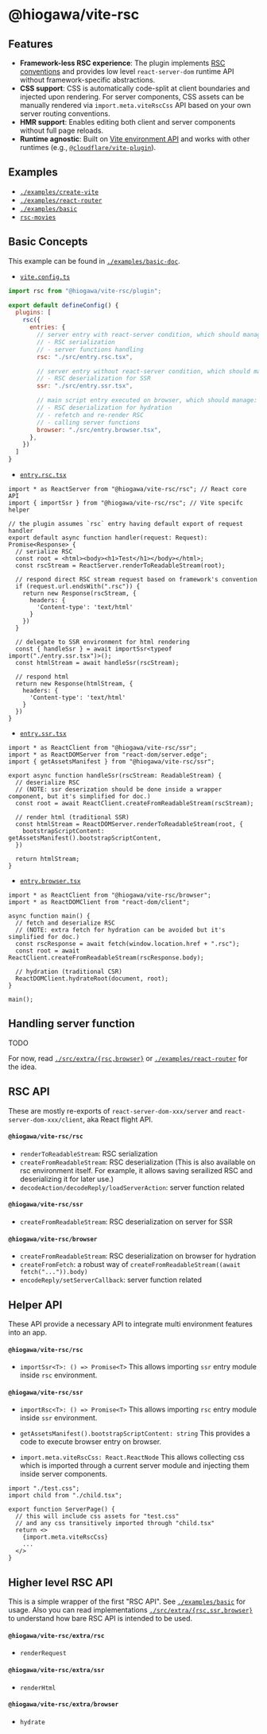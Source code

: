 # @hiogawa/vite-rsc

## Features

- **Framework-less RSC experience**: The plugin implements [RSC conventions](https://react.dev/reference/rsc/server-components) and provides low level `react-server-dom` runtime API without framework-specific abstractions.
- **CSS support**: CSS is automatically code-split at client boundaries and injected upon rendering. For server components, CSS assets can be manually rendered via `import.meta.viteRscCss` API based on your own server routing conventions.
- **HMR support**: Enables editing both client and server components without full page reloads.
- **Runtime agnostic**: Built on [Vite environment API](https://vite.dev/guide/api-environment.html) and works with other runtimes (e.g., [`@cloudflare/vite-plugin`](https://github.com/cloudflare/workers-sdk/tree/main/packages/vite-plugin-cloudflare)).

## Examples

- [`./examples/create-vite`](./examples/create-vite)
- [`./examples/react-router`](./examples/react-router)
- [`./examples/basic`](./examples/basic)
- [`rsc-movies`](https://github.com/hi-ogawa/rsc-movies/)

## Basic Concepts

This example can be found in [`./examples/basic-doc`](./examples/basic-doc).

- [`vite.config.ts`](./examples/basic-doc/vite.config.ts)

```js
import rsc from "@hiogawa/vite-rsc/plugin";

export default defineConfig() {
  plugins: [
    rsc({
      entries: {
        // server entry with react-server condition, which should manage:
        // - RSC serialization
        // - server functions handling
        rsc: "./src/entry.rsc.tsx",

        // server entry without react-server condition, which should manage:
        // - RSC deserialization for SSR
        ssr: "./src/entry.ssr.tsx",

        // main script entry executed on browser, which should manage:
        // - RSC deserialization for hydration
        // - refetch and re-render RSC
        // - calling server functions
        browser: "./src/entry.browser.tsx",
      },
    })
  ]
}
```

- [`entry.rsc.tsx`](./examples/basic-doc/src/entry.rsc.tsx)

```tsx
import * as ReactServer from "@hiogawa/vite-rsc/rsc"; // React core API
import { importSsr } from "@hiogawa/vite-rsc/rsc"; // Vite specifc helper

// the plugin assumes `rsc` entry having default export of request handler
export default async function handler(request: Request): Promise<Response> {
  // serialize RSC
  const root = <html><body><h1>Test</h1></body></html>;
  const rscStream = ReactServer.renderToReadableStream(root);

  // respond direct RSC stream request based on framework's convention
  if (request.url.endsWith(".rsc")) {
    return new Response(rscStream, {
      headers: {
        'Content-type': 'text/html'
      }
    })
  }

  // delegate to SSR environment for html rendering
  const { handleSsr } = await importSsr<typeof import("./entry.ssr.tsx")>();
  const htmlStream = await handleSsr(rscStream);

  // respond html
  return new Response(htmlStream, {
    headers: {
      'Content-type': 'text/html'
    }
  })
}
```

- [`entry.ssr.tsx`](./examples/basic-doc/src/entry.ssr.tsx)

```tsx
import * as ReactClient from "@hiogawa/vite-rsc/ssr";
import * as ReactDOMServer from "react-dom/server.edge";
import { getAssetsManifest } from "@hiogawa/vite-rsc/ssr";

export async function handleSsr(rscStream: ReadableStream) {
  // deserialize RSC
  // (NOTE: ssr deserization should be done inside a wrapper component, but it's simplified for doc.)
  const root = await ReactClient.createFromReadableStream(rscStream);

  // render html (traditional SSR)
  const htmlStream = ReactDOMServer.renderToReadableStream(root, {
    bootstrapScriptContent: getAssetsManifest().bootstrapScriptContent,
  })

  return htmlStream;
}
```

- [`entry.browser.tsx`](./examples/basic-doc/src/entry.browser.tsx)

```tsx
import * as ReactClient from "@hiogawa/vite-rsc/browser";
import * as ReactDOMClient from "react-dom/client";

async function main() {
  // fetch and deserialize RSC
  // (NOTE: extra fetch for hydration can be avoided but it's simplified for doc.)
  const rscResponse = await fetch(window.location.href + ".rsc");
  const root = await ReactClient.createFromReadableStream(rscResponse.body);

  // hydration (traditional CSR)
  ReactDOMClient.hydrateRoot(document, root);
}

main();
```

## Handling server function

TODO

For now, read [`./src/extra/{rsc,browser}`](./src/extra) or [`./examples/react-router`](./examples/react-router/) for the idea.

## RSC API

These are mostly re-exports of `react-server-dom-xxx/server` and `react-server-dom-xxx/client`, aka React flight API.

#### `@hiogawa/vite-rsc/rsc`

- `renderToReadableStream`: RSC serialization
- `createFromReadableStream`: RSC deserialization (This is also available on rsc environment itself. For example, it allows saving serailized RSC and deserializing it for later use.)
- `decodeAction/decodeReply/loadServerAction`: server function related

#### `@hiogawa/vite-rsc/ssr`

- `createFromReadableStream`: RSC deserialization on server for SSR

#### `@hiogawa/vite-rsc/browser`

- `createFromReadableStream`: RSC deserialization on browser for hydration
- `createFromFetch`: a robust way of `createFromReadableStream((await fetch("...")).body)`
- `encodeReply/setServerCallback`: server function related

## Helper API

These API provide a necessary API to integrate multi environment features into an app.

#### `@hiogawa/vite-rsc/rsc`

- `importSsr<T>: () => Promise<T>`
  This allows importing `ssr` entry module inside `rsc` environment.

#### `@hiogawa/vite-rsc/ssr`

- `importRsc<T>: () => Promise<T>`
  This allows importing `rsc` entry module inside `ssr` environment.

- `getAssetsManifest().bootstrapScriptContent: string`
  This provides a code to execute browser entry on browser.

- `import.meta.viteRscCss: React.ReactNode`
  This allows collecting css which is imported through a current server module and injecting them inside server components.

```tsx
import "./test.css";
import child from "./child.tsx";

export function ServerPage() {
  // this will include css assets for "test.css"
  // and any css transitively imported through "child.tsx"
  return <>
    {import.meta.viteRscCss}
    ...
  </>
}
```

## Higher level RSC API

This is a simple wrapper of the first "RSC API". See [`./examples/basic`](./examples/basic/) for usage.
Also you can read implementations [`./src/extra/{rsc,ssr,browser}`](./src/extra/) to understand
how bare RSC API is intended to be used.

#### `@hiogawa/vite-rsc/extra/rsc`

- `renderRequest`

#### `@hiogawa/vite-rsc/extra/ssr`

- `renderHtml`

#### `@hiogawa/vite-rsc/extra/browser`

- `hydrate`
